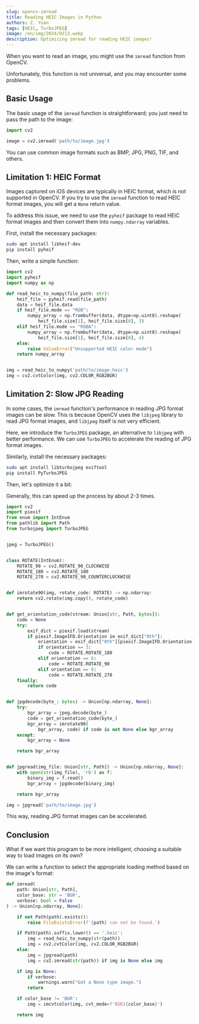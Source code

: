 ```yaml
---
slug: opencv-imread
title: Reading HEIC Images in Python
authors: Z. Yuan
tags: [HEIC, TurboJPEG]
image: /en/img/2024/0213.webp
description: Optimizing imread for reading HEIC images!
---
```


When you want to read an image, you might use the `imread` function from OpenCV.

Unfortunately, this function is not universal, and you may encounter some problems.

<!-- truncate -->

## Basic Usage

The basic usage of the `imread` function is straightforward; you just need to pass the path to the image:

```python
import cv2

image = cv2.imread('path/to/image.jpg')
```

You can use common image formats such as BMP, JPG, PNG, TIF, and others.

## Limitation 1: HEIC Format

Images captured on iOS devices are typically in HEIC format, which is not supported in OpenCV. If you try to use the `imread` function to read HEIC format images, you will get a `None` return value.

To address this issue, we need to use the `pyheif` package to read HEIC format images and then convert them into `numpy.ndarray` variables.

First, install the necessary packages:

```bash
sudo apt install libheif-dev
pip install pyheif
```

Then, write a simple function:

```python
import cv2
import pyheif
import numpy as np

def read_heic_to_numpy(file_path: str):
    heif_file = pyheif.read(file_path)
    data = heif_file.data
    if heif_file.mode == "RGB":
        numpy_array = np.frombuffer(data, dtype=np.uint8).reshape(
            heif_file.size[1], heif_file.size[0], 3)
    elif heif_file.mode == "RGBA":
        numpy_array = np.frombuffer(data, dtype=np.uint8).reshape(
            heif_file.size[1], heif_file.size[0], 4)
    else:
        raise ValueError("Unsupported HEIC color mode")
    return numpy_array


img = read_heic_to_numpy('path/to/image.heic')
img = cv2.cvtColor(img, cv2.COLOR_RGB2BGR)
```

## Limitation 2: Slow JPG Reading

In some cases, the `imread` function's performance in reading JPG format images can be slow. This is because OpenCV uses the `libjpeg` library to read JPG format images, and `libjpeg` itself is not very efficient.

Here, we introduce the `TurboJPEG` package, an alternative to `libjpeg` with better performance. We can use `TurboJPEG` to accelerate the reading of JPG format images.

Similarly, install the necessary packages:

```bash
sudo apt install libturbojpeg exiftool
pip install PyTurboJPEG
```

Then, let's optimize it a bit:

Generally, this can speed up the process by about 2-3 times.

```python
import cv2
import piexif
from enum import IntEnum
from pathlib import Path
from turbojpeg import TurboJPEG


jpeg = TurboJPEG()


class ROTATE(IntEnum):
    ROTATE_90 = cv2.ROTATE_90_CLOCKWISE
    ROTATE_180 = cv2.ROTATE_180
    ROTATE_270 = cv2.ROTATE_90_COUNTERCLOCKWISE


def imrotate90(img, rotate_code: ROTATE) -> np.ndarray:
    return cv2.rotate(img.copy(), rotate_code)


def get_orientation_code(stream: Union[str, Path, bytes]):
    code = None
    try:
        exif_dict = piexif.load(stream)
        if piexif.ImageIFD.Orientation in exif_dict["0th"]:
            orientation = exif_dict["0th"][piexif.ImageIFD.Orientation]
            if orientation == 3:
                code = ROTATE.ROTATE_180
            elif orientation == 6:
                code = ROTATE.ROTATE_90
            elif orientation == 8:
                code = ROTATE.ROTATE_270
    finally:
        return code


def jpgdecode(byte_: bytes) -> Union[np.ndarray, None]:
    try:
        bgr_array = jpeg.decode(byte_)
        code = get_orientation_code(byte_)
        bgr_array = imrotate90(
            bgr_array, code) if code is not None else bgr_array
    except:
        bgr_array = None

    return bgr_array


def jpgread(img_file: Union[str, Path]) -> Union[np.ndarray, None]:
    with open(str(img_file), 'rb') as f:
        binary_img = f.read()
        bgr_array = jpgdecode(binary_img)

    return bgr_array

img = jpgread('path/to/image.jpg')
```

This way, reading JPG format images can be accelerated.

## Conclusion

What if we want this program to be more intelligent, choosing a suitable way to load images on its own?

We can write a function to select the appropriate loading method based on the image's format:

```python
def imread(
    path: Union[str, Path],
    color_base: str = 'BGR',
    verbose: bool = False
) -> Union[np.ndarray, None]:

    if not Path(path).exists():
        raise FileExistsError(f'{path} can not be found.')

    if Path(path).suffix.lower() == '.heic':
        img = read_heic_to_numpy(str(path))
        img = cv2.cvtColor(img, cv2.COLOR_RGB2BGR)
    else:
        img = jpgread(path)
        img = cv2.imread(str(path)) if img is None else img

    if img is None:
        if verbose:
            warnings.warn("Got a None type image.")
        return

    if color_base != 'BGR':
        img = imcvtcolor(img, cvt_mode=f'BGR2{color_base}')

    return img
```
